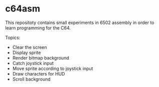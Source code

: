 # c64asm
This repositoty contains small experiments in 6502 assembly in order to learn programming for the C64.

Topics:
- Clear the screen
- Display sprite
- Render bitmap background
- Catch joystick input
- Move sprite according to joystick input
- Draw characters for HUD
- Scroll background
